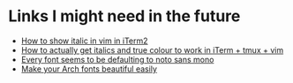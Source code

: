 Links I might need in the future
================================================================================

- [How to show italic in vim in iTerm2][1]
- [How to actually get italics and true colour to work in iTerm + tmux + vim][2]
- [Every font seems to be defaulting to noto sans mono][3]
- [Make your Arch fonts beautiful easily][4]

[1]: https://apple.stackexchange.com/questions/266333/how-to-show-italic-in-vim-in-iterm2
[2]: https://medium.com/@dubistkomisch/how-to-actually-get-italics-and-true-colour-to-work-in-iterm-tmux-vim-9ebe55ebc2be
[3]: https://bbs.archlinux.org/viewtopic.php?id=244247
[4]: https://www.reddit.com/r/archlinux/comments/5r5ep8/make_your_arch_fonts_beautiful_easily/
